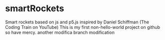# smartRockets
Smart rockets based on js and p5.js inspired by Daniel Schiffman (The Coding Train on YouTube)
This is my first non-hello-world project on github so have mercy.
another modifica
branch modification